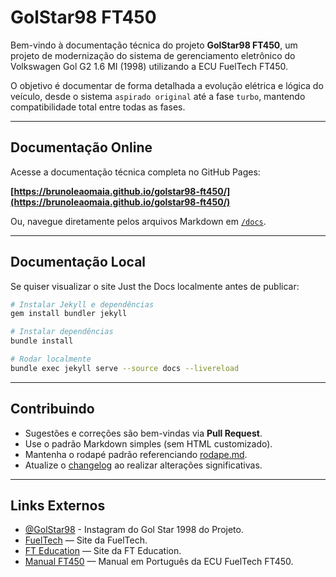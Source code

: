 # GolStar98 FT450

Bem-vindo à documentação técnica do projeto **GolStar98 FT450**, um projeto de modernização do sistema de gerenciamento eletrônico do Volkswagen Gol G2 1.6 MI (1998) utilizando a ECU FuelTech FT450.

O objetivo é documentar de forma detalhada a evolução elétrica e lógica do veículo, desde o sistema `aspirado original` até a fase `turbo`, mantendo compatibilidade total entre todas as fases.

---

## Documentação Online
Acesse a documentação técnica completa no GitHub Pages:  

**[https://brunoleaomaia.github.io/golstar98-ft450/](https://brunoleaomaia.github.io/golstar98-ft450/)**

Ou, navegue diretamente pelos arquivos Markdown em [`/docs`](docs/).

---

## Documentação Local
Se quiser visualizar o site Just the Docs localmente antes de publicar:

```bash
# Instalar Jekyll e dependências
gem install bundler jekyll

# Instalar dependências
bundle install

# Rodar localmente
bundle exec jekyll serve --source docs --livereload
````

---

## Contribuindo

- Sugestões e correções são bem-vindas via **Pull Request**.
- Use o padrão Markdown simples (sem HTML customizado).
- Mantenha o rodapé padrão referenciando [rodape.md](docs/rodape.md).
- Atualize o [changelog](docs/changelog.md) ao realizar alterações significativas.

---

## Links Externos

- [@GolStar98](https://www.instagram.com/golstar98/) - Instagram do Gol Star 1998 do Projeto.
- [FuelTech](https://www.fueltech.com.br/) — Site da FuelTech.
- [FT Education](https://fteducation.com.br/) — Site da FT Education.
- [Manual FT450](https://ftmanager.fueltech.com.br/downloads/manual/Portugues/FT450_FT550_FT600.pdf) — Manual em Português da ECU FuelTech FT450.